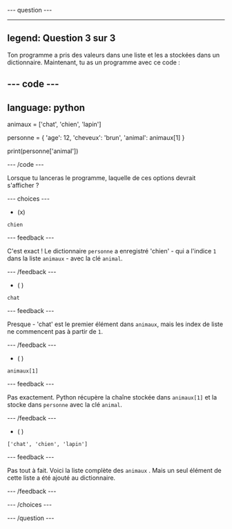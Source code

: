 
--- question ---

---
legend: Question 3 sur 3
---

Ton programme a pris des valeurs dans une liste et les a stockées dans un dictionnaire. Maintenant, tu as un programme avec ce code :

--- code ---
---
language: python
---

animaux = ['chat', 'chien', 'lapin']

personne = {
    'age': 12,
    'cheveux': 'brun',
    'animal': animaux[1]
}

print(personne['animal'])

--- /code ---

Lorsque tu lanceras le programme, laquelle de ces options devrait s'afficher ?

--- choices ---

- (x)
```
chien
```
  --- feedback ---

  C'est exact ! Le dictionnaire `personne` a enregistré 'chien' - qui a l'indice `1` dans la liste `animaux` - avec la clé `animal`.

  --- /feedback ---

- ( )
```
chat
```

  --- feedback ---

  Presque - 'chat' est le premier élément dans `animaux`, mais les index de liste ne commencent pas à partir de `1`.

  --- /feedback ---

- ( )
```
animaux[1]
```

  --- feedback ---

  Pas exactement. Python récupère la chaîne stockée dans `animaux[1]` et la stocke dans `personne` avec la clé `animal`.

  --- /feedback ---

- ( )
```
['chat', 'chien', 'lapin']
```

  --- feedback ---

  Pas tout à fait. Voici la liste complète des `animaux` . Mais un seul élément de cette liste a été ajouté au dictionnaire.

  --- /feedback ---

--- /choices ---

--- /question ---
